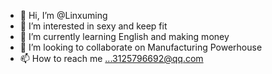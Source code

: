 - 👋 Hi, I’m @Linxuming
- 👀 I’m interested in sexy and keep fit
- 🌱 I’m currently learning English and making money
- 💞️ I’m looking to collaborate on Manufacturing Powerhouse
- 📫 How to reach me ...3125796692@qq.com

<!---
Linxuming/Linxuming is a ✨ special ✨ repository because its `README.md` (this file) appears on your GitHub profile.
You can click the Preview link to take a look at your changes.
--->
